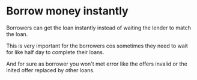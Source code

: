 # Borrow money instantly

Borrowers can get the loan instantly instead of waiting the lender to match the loan.

This is very important for the borrowers cos sometimes they need to wait for like half day to complete their loans.

And for sure as borrower you won't met error like the offers invalid or the inited offer replaced by other loans.
